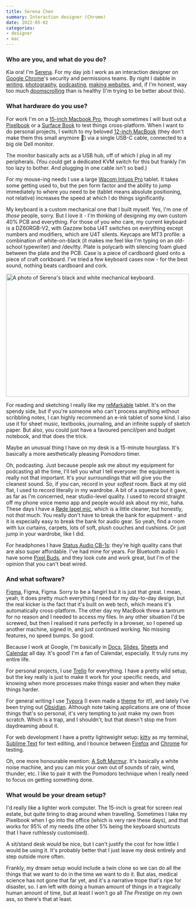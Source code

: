 ```yaml
---
title: Serena Chen
summary: Interaction designer (Chrome) 
date: 2022-05-02
categories:
- designer
- mac
---
```


### Who are you, and what do you do?

Kia ora! I'm [Serena](https://serena.nz/ "Serena's website."). For my day job I work as an interaction designer on [Google Chrome][chrome]'s security and permissions teams. By night I dabble in [writing](https://serena.nz/writing/ "Serena's writing."), [photography](https://serena.nz/photography/form/ "Serena's photography."), [podcasting](https://www.thingsofinterest.co/ "Serena's podcast."), [making websites](https://2019.kiwicon.org/ "The website for 2019 Kawaiicon."), and, if I'm honest, way too much [doomscrolling](https://twitter.com/Sereeena "Serena's Twitter account.") than is healthy (I'm trying to be better about this).

### What hardware do you use?

For work I'm on a [15-inch Macbook Pro][macbook-pro], though sometimes I will bust out a [Pixelbook][] or a [Surface Book][surface-book] to test things cross-platform. When I want to do personal projects, I switch to my beloved [12-inch MacBook][macbook] (they don't make them this small anymore 🥲) via a single USB-C cable, connected to a big ole Dell monitor.

The monitor basically acts as a USB hub, off of which I plug in all my peripherals. (You could get a dedicated KVM switch for this but frankly I'm too lazy to bother. And plugging in one cable isn't so bad.)

For my mouse-ing needs I use a large [Wacom Intuos Pro][intuos-pro] tablet. It takes some getting used to, but the pen form factor and the ability to jump immediately to where you need to be (tablet means absolute positioning, not relative) increases the speed at which I do things significantly.

My keyboard is a custom mechanical one that I built myself. Yes, I'm one of _those_ people, sorry. But I love it - I'm thinking of designing my own custom 40% PCB and everything. For those of you who care, my current keyboard is a DZ60RGB-V2, with Gazzew boba U4T switches on everything except numbers and modifiers, which are U4T silents. Keycaps are MT3 profile: a combination of white-on-black (it makes me feel like I'm typing on an old-school typewriter) and /dev/tty. Plate is polycarb with silencing foam glued between the plate and the PCB. Case is a piece of cardboard glued onto a piece of craft corkboard. I've tried a few keyboard cases now - for the best sound, nothing beats cardboard and cork.

<img src="/images/interviews/serena.chen/keyboard.jpg" width="500" height="335" alt="A photo of Serena's black and white mechanical keyboard." class="detail">

For reading and sketching I really like my [reMarkable][] tablet. It's on the spendy side, but if you're someone who can't process anything without scribbling notes, I can highly recommend an e-ink tablet of some kind. I also use it for sheet music, textbooks, journaling, and an infinite supply of sketch paper. But also, you could just have a favoured pencil/pen and budget notebook, and that does the trick.

Maybe an unusual thing I have on my desk is a 15-minute hourglass. It's basically a more aesthetically pleasing Pomodoro timer.

Oh, podcasting. Just because people ask me about my equipment for podcasting all the time, I'll tell you what I tell everyone: the equipment is really not that important. It's your _surroundings_ that will give you the cleanest sound. So, if you can, record in your _softest_ room. Back at my old flat, I used to record literally in my wardrobe. A bit of a squeeze but it gave, as far as I'm concerned, near studio-level quality. I used to record straight off my phone voice memo app and people would ask about my mic, haha. These days I have a [Røde lapel mic][lavalier], which is a little cleaner, but honestly, not _that_ much. You really don't have to break the bank for equipment - and it is especially easy to break the bank for audio gear. So yeah, find a room with lux curtains, carpets, lots of soft, plush couches and cushions. Or just jump in your wardrobe, like I did.

For headphones I have [Status Audio CB-1s][cb-1]: they're high quality cans that are also super affordable. I've had mine for years. For Bluetooth audio I have some [Pixel Buds][pixel-buds], and they look cute and work great, but I'm of the opinion that you can't beat wired.

### And what software?

[Figma][], Figma, Figma. Sorry to be a fangirl but it is just that great. I mean, yeah, it does pretty much everything I need for my day-to-day design, but the real kicker is the fact that it's built on web tech, which means it's automatically cross-platform. The other day my MacBook threw a tantrum for no reason and I needed to access my files. In any other situation I'd be screwed, but then I realised it runs perfectly in a browser, so I opened up another machine, signed in, and just continued working. No missing features, no speed bumps. So good.

Because I work at Google, I'm basically in [Docs][google-docs], [Slides][google-slides], [Sheets][google-sheets] and [Calendar][google-calendar] all day. It's good! I'm a fan of Calendar, especially. It truly runs my entire life.

For personal projects, I use [Trello][] for everything. I have a pretty wild setup, but the key really is just to make it work for your specific needs, and knowing when more processes make things easier and when they make things harder.

For general writing I use [Typora][] (I even made a [theme](https://theme.typora.io/theme/Refine/ "Serena's theme for Typora.") for it!), and lately I've been trying out [Obsidian][]. Although note taking applications are one of those things that's so personal, it's very tempting to just make my own from scratch. Which is a trap, and I shouldn't, but that doesn't stop me from daydreaming about it.

For web development I have a pretty lightweight setup: [kitty][] as my terminal, [Sublime Text][sublime-text] for text editing, and I bounce between [Firefox][] and [Chrome][] for testing.

Oh, one more honourable mention: [A Soft Murmur][a-soft-murmur]. It's basically a white noise machine, and you can mix your own out of sounds of rain, wind, thunder, etc. I like to pair it with the Pomodoro technique when I really need to focus on getting something done.

### What would be your dream setup?

I'd really like a lighter work computer. The 15-inch is great for screen real estate, but quite tiring to drag around when travelling. Sometimes I take my Pixelbook when I go into the office (which is very rare these days), and that works for 95% of my needs (the other 5% being the keyboard shortcuts that I have ruthlessly customised).

A sit/stand desk would be nice, but I can't justify the cost for how little I would be using it. It's probably better that I just leave my desk entirely and step outside more often.

Frankly, my dream setup would include a twin clone so we can do all the things that we want to do in the time we want to do it. But alas, medical science has not gone that far yet, and it's a narrative trope that's ripe for disaster, so. I am left with doing a human amount of things in a tragically human amount of time, but at least I won't go all _The Prestige_ on my own ass, so there's that at least.

[a-soft-murmur]: https://asoftmurmur.com/ "White noise software."
[cb-1]: https://www.status.co/products/cb1 "Over-ear headphones."
[chrome]: https://www.google.com/intl/en/chrome/ "A WebKit-based browser, where each tab runs in its own thread."
[figma]: https://www.figma.com/ "A collaborative design prototype service."
[firefox]: https://www.mozilla.org/en-US/firefox/new/ "A cross-platform open-source web browser."
[google-calendar]: https://en.wikipedia.org/wiki/Google_Calendar "A web-based calendar client."
[google-docs]: https://en.wikipedia.org/wiki/Google_Docs "A web-based office suite."
[google-sheets]: https://www.google.com/sheets/about/ "Online spreadsheet software."
[google-slides]: https://www.google.com/slides/about/ "Web-based presentation software."
[intuos-pro]: http://web.archive.org/web/20190506070316/https://www.wacom.com/en-ca/products/pen-tablets/intuos-pro-medium "A drawing tablet with multi-touch support."
[kitty]: https://sw.kovidgoyal.net/kitty/ "A GPU-based terminal emulator."
[lavalier]: http://www.rode.com/microphones/lavalier/ "A lapel microphone."
[macbook-pro]: https://www.apple.com/macbook-pro/ "A laptop."
[macbook]: https://en.wikipedia.org/wiki/MacBook "A laptop."
[obsidian]: https://obsidian.md/ "Note-taking software."
[pixel-buds]: https://en.wikipedia.org/wiki/Pixel_Buds "Wireless earbuds."
[pixelbook]: https://store.google.com/us/product/google_pixelbook?hl=en-US "A 12.3 inch Chromebook."
[remarkable]: https://remarkable.com/ "An e-ink tablet."
[sublime-text]: http://www.sublimetext.com/ "A coder's text editor."
[surface-book]: https://www.microsoft.com/en-us/p/surface-book-2/8mcpzjjcc98c "A 13.5 inch laptop/tablet device."
[trello]: https://trello.com/ "A project management service."
[typora]: https://typora.io/ "A web-based Markdown editor."
